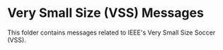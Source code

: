 # Very Small Size (VSS) Messages

This folder contains messages related to IEEE's Very Small Size Soccer (VSS).
